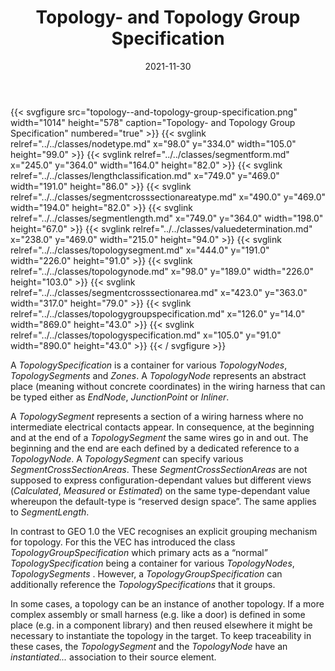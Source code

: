 ﻿---
title: Topology- and Topology Group Specification
toc: false
type: specs
layout: diagram
date: "2021-11-30"
draft: false
specification: VEC
version: 2.0.0-rc1
documentType: "Recommendation"
elementType: Diagram
classes:
  - NodeType
  - SegmentForm
  - LengthClassification
  - SegmentCrossSectionAreaType
  - SegmentLength
  - ValueDetermination
  - TopologySegment
  - TopologyNode
  - SegmentCrossSectionArea
  - TopologyGroupSpecification
  - TopologySpecification
menu:
  VEC-2.0.0-rc1:    
    parent: topology-and-geometry
    identifier: topology-and-geometry/topology--and-topology-group-specification
    weight: 1009001 

# Prev/next pager order (if `docs_section_pager` enabled in `params.toml`)
weight: 1009001
---
{{< svgfigure src="topology--and-topology-group-specification.png" width="1014" height="578" caption="Topology- and Topology Group Specification" numbered="true" >}}
  {{< svglink relref="../../classes/nodetype.md" x="98.0" y="334.0" width="105.0" height="99.0" >}}
  {{< svglink relref="../../classes/segmentform.md" x="245.0" y="364.0" width="164.0" height="82.0" >}}
  {{< svglink relref="../../classes/lengthclassification.md" x="749.0" y="469.0" width="191.0" height="86.0" >}}
  {{< svglink relref="../../classes/segmentcrosssectionareatype.md" x="490.0" y="469.0" width="194.0" height="82.0" >}}
  {{< svglink relref="../../classes/segmentlength.md" x="749.0" y="364.0" width="198.0" height="67.0" >}}
  {{< svglink relref="../../classes/valuedetermination.md" x="238.0" y="469.0" width="215.0" height="94.0" >}}
  {{< svglink relref="../../classes/topologysegment.md" x="444.0" y="191.0" width="226.0" height="91.0" >}}
  {{< svglink relref="../../classes/topologynode.md" x="98.0" y="189.0" width="226.0" height="103.0" >}}
  {{< svglink relref="../../classes/segmentcrosssectionarea.md" x="423.0" y="363.0" width="317.0" height="79.0" >}}
  {{< svglink relref="../../classes/topologygroupspecification.md" x="126.0" y="14.0" width="869.0" height="43.0" >}}
  {{< svglink relref="../../classes/topologyspecification.md" x="105.0" y="91.0" width="890.0" height="43.0" >}}
{{< / svgfigure >}}
<p> A <i>TopologySpecification</i> is a container for various <i>TopologyNodes</i>, <i>TopologySegments</i> and <i>Zones</i>. A <i>TopologyNode</i> represents an abstract place (meaning without concrete coordinates) in the wiring harness that can be typed either as <i>EndNode</i>, <i>JunctionPoint</i> or <i>Inliner</i>.      </p>      <p> A <i>TopologySegment</i> represents a section of a wiring harness where no intermediate electrical contacts appear. In consequence, at the beginning and at the end of a <i>TopologySegment</i> the same wires go in and out. The beginning and the end are each defined by a dedicated reference to a <i>TopologyNode</i>. A <i>TopologySegment</i> can specify various <i>SegmentCrossSectionAreas</i>. These <i>SegmentCrossSectionAreas</i> are not supposed to express configuration-dependant values but different views (<i>Calculated</i>, <i>Measured</i> or <i>Estimated</i>) on the same type-dependant value whereupon the default-type is &ldquo;reserved design space&rdquo;. The same applies to <i>SegmentLength</i>.      </p>      <p> In contrast to GEO 1.0 the VEC recognises an explicit grouping mechanism for topology. For this the VEC has introduced the class <i>TopologyGroupSpecification</i> which primary acts as a &ldquo;normal&rdquo; <i>TopologySpecification</i> being a container for various <i>TopologyNodes</i>, <i>TopologySegments</i> . However, a <i>TopologyGroupSpecification</i> can additionally reference the <i>TopologySpecifications</i> that it groups.      </p>      <p> In some cases, a topology can be an instance of another topology. If a more complex assembly or small harness (e.g.&#160;like a door) is defined in some place (e.g. in a component library)&#160;and then reused elsewhere it might be necessary to instantiate the topology in the target. To keep traceability in these cases, the <i>TopologySegment </i>and the <i>TopologyNode</i> have an <i>instantiated...</i> association to their source element.      </p>